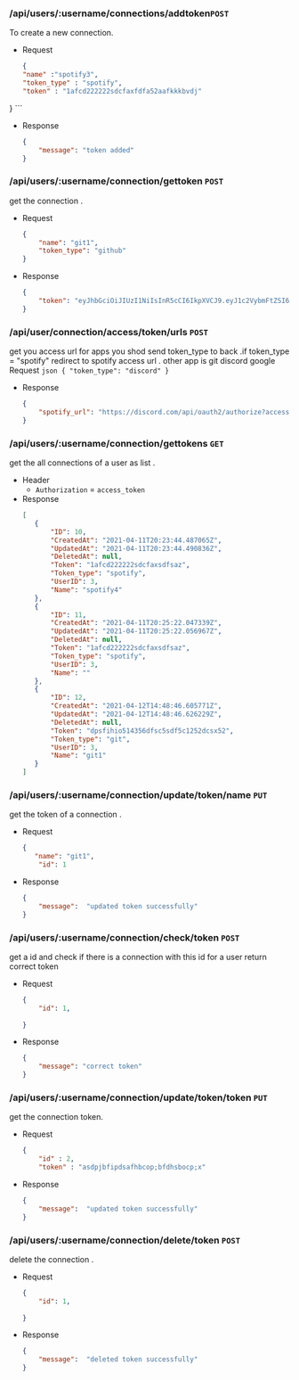 ### /api/users/:username/connections/addtoken`POST`
To create a new connection.
- Request
    ```json
    {
    "name" :"spotify3",
    "token_type" : "spotify",
    "token" : "1afcd222222sdcfaxfdfa52aafkkkbvdj"


}
    ```
- Response
    ```json
    {
        "message": "token added"
    }
    ```
### /api/users/:username/connection/gettoken `POST`
get the connection .
- Request
    ```json
    {
        "name": "git1",
        "token_type": "github"
    }
    ```
- Response
    ```json
    {
        "token": "eyJhbGciOiJIUzI1NiIsInR5cCI6IkpXVCJ9.eyJ1c2VybmFtZSI6ImxlZ2F0by"
    }
    ```


### /api/user/connection/access/token/urls `POST`
get you access url for apps you shod send token_type to back .if token_type = "spotify" redirect to spotify access url . other app is git discord google
Request
    ```json
    {
        "token_type": "discord"
    }
    ```
- Response
    ```json
    {
        "spotify_url": "https://discord.com/api/oauth2/authorize?access_type=online&client_id=830463353079988314&redirect_uri=http://localhost:8080/callback&response_type=code&scope=identify+email&state=h8EecvhXJqHsG5EQ3K0gei4EUrWpaFj_HqH3WNZdrzrX1BX1COQRsTUv3-yGi3WmHQbw0EHJ58Rx1UOkvwip-Q%3D%3D"
    }


### /api/users/:username/connection/gettokens `GET`
get the all  connections of a user as list .
- Header
    - `Authorization` = `access_token`
 - Response
     ```json
    [
        {
            "ID": 10,
            "CreatedAt": "2021-04-11T20:23:44.487065Z",
            "UpdatedAt": "2021-04-11T20:23:44.490836Z",
            "DeletedAt": null,
            "Token": "1afcd222222sdcfaxsdfsaz",
            "Token_type": "spotify",
            "UserID": 3,
            "Name": "spotify4"
        },
        {
            "ID": 11,
            "CreatedAt": "2021-04-11T20:25:22.047339Z",
            "UpdatedAt": "2021-04-11T20:25:22.056967Z",
            "DeletedAt": null,
            "Token": "1afcd222222sdcfaxsdfsaz",
            "Token_type": "spotify",
            "UserID": 3,
            "Name": ""
        },
        {
            "ID": 12,
            "CreatedAt": "2021-04-12T14:48:46.605771Z",
            "UpdatedAt": "2021-04-12T14:48:46.626229Z",
            "DeletedAt": null,
            "Token": "dpsfihio514356dfsc5sdf5c1252dcsx52",
            "Token_type": "git",
            "UserID": 3,
            "Name": "git1"
        }
    ]
    ```

### /api/users/:username/connection/update/token/name `PUT`
get the token of a connection .
- Request
    ```json
    {
       "name": "git1",
        "id": 1
    ```
- Response
    ```json
    {
        "message":  "updated token successfully"
    }
    ```

### /api/users/:username/connection/check/token `POST`
get a id and check if there is a connection with this id for a user return correct token
- Request
    ```json
    {
        "id": 1,
        
    }
    ```
- Response
    ```json
    {
        "message": "correct token"
    }
    ```

### /api/users/:username/connection/update/token/token `PUT`
get the connection token.
- Request
    ```json
    {
        "id" : 2,
        "token" : "asdpjbfipdsafhbcop;bfdhsbocp;x"
    ```
- Response
    ```json
    {
        "message":  "updated token successfully"
    }
    ```


### /api/users/:username/connection/delete/token `POST`
delete the connection .
- Request
    ```json
    {
        "id": 1,
        
    }
    ```
- Response
    ```json
    {
        "message":  "deleted token successfully"
    }
    ```
